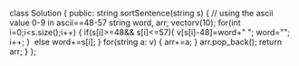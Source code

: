 class Solution {
public:
string sortSentence(string s) {
// using the ascii value 0-9 in ascii==48-57
string word, arr;
vector<string>v(10);
for(int i=0;i<s.size();i++)
{
if(s[i]>=48&& s[i]<=57){
v[s[i]-48]=word+" ";
word="";
i++;
}
​
else
word+=s[i];
}
for(string a: v)
{
arr+=a;
}
arr.pop_back();
return arr;
}
};